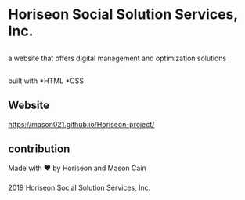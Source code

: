 # Horiseon Social Solution Services, Inc.

##
a website that offers digital management and optimization solutions

##
built with
*HTML
*CSS

## Website
https://mason021.github.io/Horiseon-project/

## contribution
Made with ❤️️ by Horiseon and Mason Cain

###
2019 Horiseon Social Solution Services, Inc.